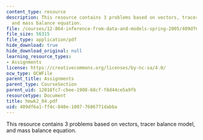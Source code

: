 ```yaml
---
content_type: resource
description: This resource contains 3 problems based on vectors, tracer balance model,
  and mass balance equation.
file: /courses/12-864-inference-from-data-and-models-spring-2005/409df6a1ff4c848e10077686771dabba_hmwk2_04.pdf
file_size: 56315
file_type: application/pdf
hide_download: true
hide_download_original: null
learning_resource_types:
- Assignments
license: https://creativecommons.org/licenses/by-nc-sa/4.0/
ocw_type: OCWFile
parent_title: Assignments
parent_type: CourseSection
parent_uid: 12018fc7-cbee-1908-68cf-f8d44ce5a9fb
resourcetype: Document
title: hmwk2_04.pdf
uid: 409df6a1-ff4c-848e-1007-7686771dabba
---
```

This resource contains 3 problems based on vectors, tracer balance model, and mass balance equation.